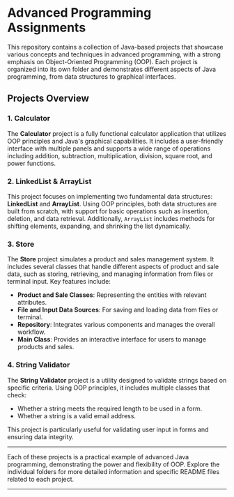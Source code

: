 # Advanced Programming Assignments

This repository contains a collection of Java-based projects that showcase various concepts and techniques in advanced programming, with a strong emphasis on Object-Oriented Programming (OOP). Each project is organized into its own folder and demonstrates different aspects of Java programming, from data structures to graphical interfaces.

## Projects Overview

### 1. Calculator

The **Calculator** project is a fully functional calculator application that utilizes OOP principles and Java's graphical capabilities. It includes a user-friendly interface with multiple panels and supports a wide range of operations including addition, subtraction, multiplication, division, square root, and power functions.

### 2. LinkedList & ArrayList

This project focuses on implementing two fundamental data structures: **LinkedList** and **ArrayList**. Using OOP principles, both data structures are built from scratch, with support for basic operations such as insertion, deletion, and data retrieval. Additionally, `ArrayList` includes methods for shifting elements, expanding, and shrinking the list dynamically.

### 3. Store

The **Store** project simulates a product and sales management system. It includes several classes that handle different aspects of product and sale data, such as storing, retrieving, and managing information from files or terminal input. Key features include:
- **Product and Sale Classes**: Representing the entities with relevant attributes.
- **File and Input Data Sources**: For saving and loading data from files or terminal.
- **Repository**: Integrates various components and manages the overall workflow.
- **Main Class**: Provides an interactive interface for users to manage products and sales.

### 4. String Validator

The **String Validator** project is a utility designed to validate strings based on specific criteria. Using OOP principles, it includes multiple classes that check:
- Whether a string meets the required length to be used in a form.
- Whether a string is a valid email address.

This project is particularly useful for validating user input in forms and ensuring data integrity.

---

Each of these projects is a practical example of advanced Java programming, demonstrating the power and flexibility of OOP. Explore the individual folders for more detailed information and specific README files related to each project.

---
